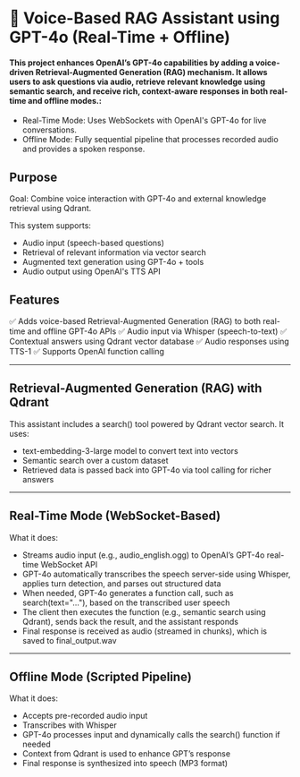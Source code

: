 # 🧠 Voice-Based RAG Assistant using GPT-4o (Real-Time + Offline)

#### This project enhances OpenAI’s GPT-4o capabilities by adding a voice-driven Retrieval-Augmented Generation (RAG) mechanism. It allows users to ask questions via audio, retrieve relevant knowledge using semantic search, and receive rich, context-aware responses in both real-time and offline modes.:

  - Real-Time Mode: Uses WebSockets with OpenAI's GPT-4o for live conversations.
  - Offline Mode: Fully sequential pipeline that processes recorded audio and provides a spoken response.

## Purpose

Goal: Combine voice interaction with GPT-4o and external knowledge retrieval using Qdrant.

This system supports:

- Audio input (speech-based questions)
- Retrieval of relevant information via vector search
- Augmented text generation using GPT-4o + tools
- Audio output using OpenAI's TTS API

## Features

✅ Adds voice-based Retrieval-Augmented Generation (RAG) to both real-time and offline GPT-4o APIs
✅ Audio input via Whisper (speech-to-text)
✅ Contextual answers using Qdrant vector database
✅ Audio responses using TTS-1
✅ Supports OpenAI function calling


---

## Retrieval-Augmented Generation (RAG) with Qdrant

This assistant includes a search() tool powered by Qdrant vector search. It uses:

- text-embedding-3-large model to convert text into vectors
- Semantic search over a custom dataset
- Retrieved data is passed back into GPT-4o via tool calling for richer answers


---

## Real-Time Mode (WebSocket-Based)

What it does:

- Streams audio input (e.g., audio_english.ogg) to OpenAI’s GPT-4o real-time WebSocket API
- GPT-4o automatically transcribes the speech server-side using Whisper, applies turn detection, and parses out structured data
- When needed, GPT-4o generates a function call, such as search(text="..."), based on the transcribed user speech
- The client then executes the function (e.g., semantic search using Qdrant), sends back the result, and the assistant responds
- Final response is received as audio (streamed in chunks), which is saved to final_output.wav


---

## Offline Mode (Scripted Pipeline)

What it does:

- Accepts pre-recorded audio input
- Transcribes with Whisper
- GPT-4o processes input and dynamically calls the search() function if needed
- Context from Qdrant is used to enhance GPT’s response
- Final response is synthesized into speech (MP3 format)


